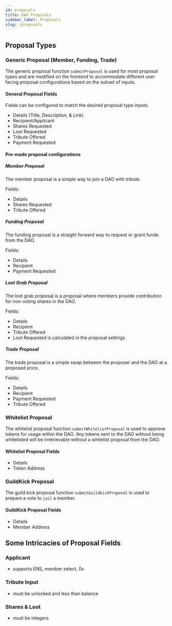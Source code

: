 ```yaml
---
id: proposals
title: DAO Proposals
sidebar_label: Proposals
slug: /proposals
---
```


## Proposal Types

### Generic Proposal (Member, Funding, Trade)

The generic proposal function `submitProposal` is used for most proposal types and are modified on the frontend to accommodate different user facing proposal configurations based on the subset of inputs.

#### General Proposal Fields

Fields can be configured to match the desired proposal type inputs.

- Details (Title, Description, & Link)
- Recipient/Applicant
- Shares Requested
- Loot Requested
- Tribute Offered
- Payment Requested

#### Pre-made proposal configurations

##### Member Proposal

The member proposal is a simple way to join a DAO with tribute.

Fields:

- Details
- Shares Requested
- Tribute Offered

##### Funding Proposal

The funding proposal is a straight forward way to request or grant funds from the DAO.

Fields:

- Details
- Recipient
- Payment Requested

##### Loot Grab Proposal

The loot grab proposal is a proposal where members provide contribution for non-voting shares in the DAO.

Fields:

- Details
- Recipient
- Tribute Offered
- Loot Requested is calculated in the proposal settings

##### Trade Proposal

The trade proposal is a simple swap between the proposer and the DAO at a proposed price.

Fields:

- Details
- Recipient
- Payment Requested
- Tribute Offered

### Whitelist Proposal

The whitelist proposal function `submitWhitelistProposal` is used to approve tokens for usage within the DAO. Any tokens sent to the DAO without being whitelisted will be irretrievable without a whitelist proposal from the DAO.

#### Whitelist Proposal Fields

- Details
- Token Address

### GuildKick Proposal

The guild kick proposal function `submitGuildkickProposal` is used to prepare a vote to `jail` a member.

#### GuildKick Proposal Fields

- Details
- Member Address

## Some Intricacies of Proposal Fields

### Applicant

- supports ENS, member select, 0x

### Tribute Input

- must be unlocked and less than balance

### Shares & Loot

- must be integers

